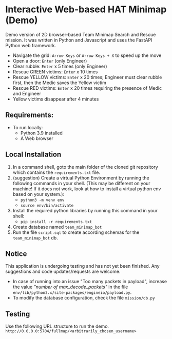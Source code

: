 # Interactive Web-based HAT Minimap (Demo)
Demo version of 2D browser-based Team Minimap Search and Rescue mission. It was written in Python and Javascript and uses the FastAPI Python web framework. 

- Navigate the grid: `Arrow Keys` or `Arrow Keys + X` to speed up the move
- Open a door: `Enter` (only Engineer)
- Clear rubble: `Enter` x 5 times (only Engineer)
- Rescue GREEN victims: `Enter` x 10 times
- Rescue YELLOW victims: `Enter` x 20 times; Engineer must clear rubble first, then the Medic saves the Yellow victim
- Rescue RED victims: `Enter` x 20 times requiring the presence of Medic and Engineer
- Yellow victims disappear after 4 minutes

## Requirements:
- To run locally:
    - Python 3.9 installed
    - A Web browser

## Local Installation
1. In a command shell, goto the main folder of the cloned git repository which contains the `requirements.txt` file.
2. (suggestion) Create a virtual Python Environment by running the following commands in your shell. (This may be different on your machine!  If it does not work, look at how to install a virtual python env based on your system.):
    - `python3 -m venv env`
    - `source env/bin/activate`
3. Install the required python libraries by running this command in your shell:
    - `pip install -r requirements.txt`
4. Create database named `team_minimap_bot`
5. Run the file `script.sql` to create according schemas for the `team_minimap_bot` db. 

## Notice
This application is undergoing testing and has not yet been finished. Any suggestions and code updates/requests are welcome.
+ In case of running into an issue "Too many packets in payload", increase the value *"number of max_decode_packets"* in the file `env/lib/python3.x/site-packages/engineio/payload.py`. 
+ To modify the database configuration, check the file `mission/db.py`

## Testing
Use the following URL structure to run the demo.
`http://0.0.0.0:5704/fullmap/<arbitrarily_chosen_username>`



